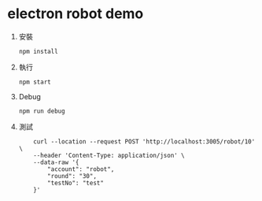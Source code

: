 # electron robot demo

1. 安裝

    `npm install`

2. 執行

    `npm start`

3. Debug

    `npm run debug`

4. 測試
    ```
        curl --location --request POST 'http://localhost:3005/robot/10' \
        --header 'Content-Type: application/json' \
        --data-raw '{
            "account": "robot",
            "round": "30",
            "testNo": "test"
        }'
    ```